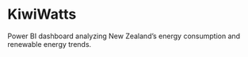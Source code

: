 # KiwiWatts
Power BI dashboard analyzing New Zealand’s energy consumption and renewable energy trends.
